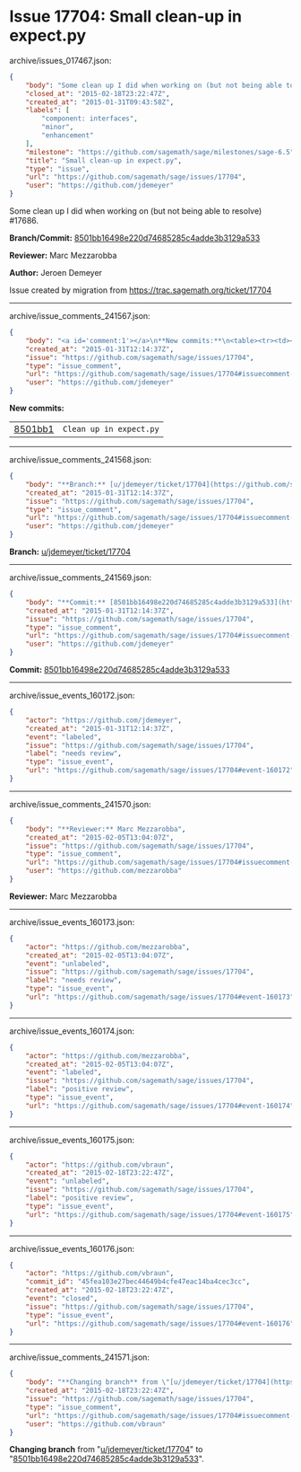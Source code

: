 # Issue 17704: Small clean-up in expect.py

archive/issues_017467.json:
```json
{
    "body": "Some clean up I did when working on (but not being able to resolve) #17686.\n\n**Branch/Commit:** [8501bb16498e220d74685285c4adde3b3129a533](https://github.com/sagemath/sagetrac-mirror/commit/8501bb16498e220d74685285c4adde3b3129a533)\n\n**Reviewer:** Marc Mezzarobba\n\n**Author:** Jeroen Demeyer\n\nIssue created by migration from https://trac.sagemath.org/ticket/17704\n\n",
    "closed_at": "2015-02-18T23:22:47Z",
    "created_at": "2015-01-31T09:43:58Z",
    "labels": [
        "component: interfaces",
        "minor",
        "enhancement"
    ],
    "milestone": "https://github.com/sagemath/sage/milestones/sage-6.5",
    "title": "Small clean-up in expect.py",
    "type": "issue",
    "url": "https://github.com/sagemath/sage/issues/17704",
    "user": "https://github.com/jdemeyer"
}
```
Some clean up I did when working on (but not being able to resolve) #17686.

**Branch/Commit:** [8501bb16498e220d74685285c4adde3b3129a533](https://github.com/sagemath/sagetrac-mirror/commit/8501bb16498e220d74685285c4adde3b3129a533)

**Reviewer:** Marc Mezzarobba

**Author:** Jeroen Demeyer

Issue created by migration from https://trac.sagemath.org/ticket/17704





---

archive/issue_comments_241567.json:
```json
{
    "body": "<a id='comment:1'></a>\n**New commits:**\n<table><tr><td><a href=\"https://github.com/sagemath/sagetrac-mirror/commit/8501bb16498e220d74685285c4adde3b3129a533\">8501bb1</a></td><td><code>Clean up in expect.py</code></td></tr></table>\n",
    "created_at": "2015-01-31T12:14:37Z",
    "issue": "https://github.com/sagemath/sage/issues/17704",
    "type": "issue_comment",
    "url": "https://github.com/sagemath/sage/issues/17704#issuecomment-241567",
    "user": "https://github.com/jdemeyer"
}
```

<a id='comment:1'></a>
**New commits:**
<table><tr><td><a href="https://github.com/sagemath/sagetrac-mirror/commit/8501bb16498e220d74685285c4adde3b3129a533">8501bb1</a></td><td><code>Clean up in expect.py</code></td></tr></table>




---

archive/issue_comments_241568.json:
```json
{
    "body": "**Branch:** [u/jdemeyer/ticket/17704](https://github.com/sagemath/sagetrac-mirror/tree/u/jdemeyer/ticket/17704)",
    "created_at": "2015-01-31T12:14:37Z",
    "issue": "https://github.com/sagemath/sage/issues/17704",
    "type": "issue_comment",
    "url": "https://github.com/sagemath/sage/issues/17704#issuecomment-241568",
    "user": "https://github.com/jdemeyer"
}
```

**Branch:** [u/jdemeyer/ticket/17704](https://github.com/sagemath/sagetrac-mirror/tree/u/jdemeyer/ticket/17704)



---

archive/issue_comments_241569.json:
```json
{
    "body": "**Commit:** [8501bb16498e220d74685285c4adde3b3129a533](https://github.com/sagemath/sagetrac-mirror/commit/8501bb16498e220d74685285c4adde3b3129a533)",
    "created_at": "2015-01-31T12:14:37Z",
    "issue": "https://github.com/sagemath/sage/issues/17704",
    "type": "issue_comment",
    "url": "https://github.com/sagemath/sage/issues/17704#issuecomment-241569",
    "user": "https://github.com/jdemeyer"
}
```

**Commit:** [8501bb16498e220d74685285c4adde3b3129a533](https://github.com/sagemath/sagetrac-mirror/commit/8501bb16498e220d74685285c4adde3b3129a533)



---

archive/issue_events_160172.json:
```json
{
    "actor": "https://github.com/jdemeyer",
    "created_at": "2015-01-31T12:14:37Z",
    "event": "labeled",
    "issue": "https://github.com/sagemath/sage/issues/17704",
    "label": "needs review",
    "type": "issue_event",
    "url": "https://github.com/sagemath/sage/issues/17704#event-160172"
}
```



---

archive/issue_comments_241570.json:
```json
{
    "body": "**Reviewer:** Marc Mezzarobba",
    "created_at": "2015-02-05T13:04:07Z",
    "issue": "https://github.com/sagemath/sage/issues/17704",
    "type": "issue_comment",
    "url": "https://github.com/sagemath/sage/issues/17704#issuecomment-241570",
    "user": "https://github.com/mezzarobba"
}
```

**Reviewer:** Marc Mezzarobba



---

archive/issue_events_160173.json:
```json
{
    "actor": "https://github.com/mezzarobba",
    "created_at": "2015-02-05T13:04:07Z",
    "event": "unlabeled",
    "issue": "https://github.com/sagemath/sage/issues/17704",
    "label": "needs review",
    "type": "issue_event",
    "url": "https://github.com/sagemath/sage/issues/17704#event-160173"
}
```



---

archive/issue_events_160174.json:
```json
{
    "actor": "https://github.com/mezzarobba",
    "created_at": "2015-02-05T13:04:07Z",
    "event": "labeled",
    "issue": "https://github.com/sagemath/sage/issues/17704",
    "label": "positive review",
    "type": "issue_event",
    "url": "https://github.com/sagemath/sage/issues/17704#event-160174"
}
```



---

archive/issue_events_160175.json:
```json
{
    "actor": "https://github.com/vbraun",
    "created_at": "2015-02-18T23:22:47Z",
    "event": "unlabeled",
    "issue": "https://github.com/sagemath/sage/issues/17704",
    "label": "positive review",
    "type": "issue_event",
    "url": "https://github.com/sagemath/sage/issues/17704#event-160175"
}
```



---

archive/issue_events_160176.json:
```json
{
    "actor": "https://github.com/vbraun",
    "commit_id": "45fea103e27bec44649b4cfe47eac14ba4cec3cc",
    "created_at": "2015-02-18T23:22:47Z",
    "event": "closed",
    "issue": "https://github.com/sagemath/sage/issues/17704",
    "type": "issue_event",
    "url": "https://github.com/sagemath/sage/issues/17704#event-160176"
}
```



---

archive/issue_comments_241571.json:
```json
{
    "body": "**Changing branch** from \"[u/jdemeyer/ticket/17704](https://github.com/sagemath/sagetrac-mirror/tree/u/jdemeyer/ticket/17704)\" to \"[8501bb16498e220d74685285c4adde3b3129a533](https://github.com/sagemath/sagetrac-mirror/commit/8501bb16498e220d74685285c4adde3b3129a533)\".",
    "created_at": "2015-02-18T23:22:47Z",
    "issue": "https://github.com/sagemath/sage/issues/17704",
    "type": "issue_comment",
    "url": "https://github.com/sagemath/sage/issues/17704#issuecomment-241571",
    "user": "https://github.com/vbraun"
}
```

**Changing branch** from "[u/jdemeyer/ticket/17704](https://github.com/sagemath/sagetrac-mirror/tree/u/jdemeyer/ticket/17704)" to "[8501bb16498e220d74685285c4adde3b3129a533](https://github.com/sagemath/sagetrac-mirror/commit/8501bb16498e220d74685285c4adde3b3129a533)".
